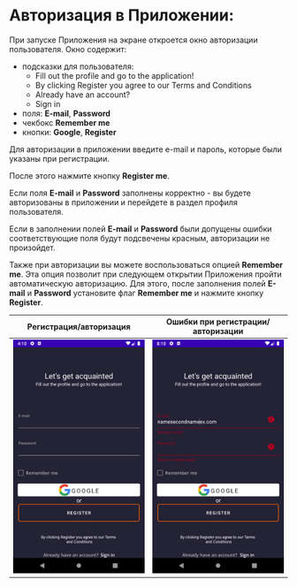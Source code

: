 # Авторизация в Приложении:
При запуске Приложения на экране откроется окно авторизации пользователя.
Окно содержит:
  * подсказки для пользователя: 
      + Fill out the profile and go to the application!
      + By clicking Register you agree to our Terms and Conditions
      + Already have an account? 
      + Sign in
  * поля: **E-mail**, **Password**
  * чекбокс **Remember me**
  * кнопки: **Google**, **Register**
  
Для авторизации в приложении введите e-mail и пароль, которые были указаны при регистрации.

После этого нажмите кнопку **Register me**.

Если поля **E-mail** и **Password** заполнены корректно - вы будете авторизованы в приложении и перейдете в раздел профиля пользователя.

Если в заполнении полей **E-mail** и **Password** были допущены ошибки соответствующие поля будут подсвечены красным, авторизации не произойдет.

Также при авторизации вы можете воспользоваться опцией **Remember me**. Эта опция позволит при следующем открытии Приложения пройти автоматическую авторизацию. Для этого, после заполнения полей **E-mail** и **Password** установите флаг **Remember me** и нажмите кнопку **Register**.

Регистрация/авторизация|Ошибки при регистрации/авторизации | 
-------------|-----------------| 
![Авторизация](../../pictures/Auth.png)  | ![Ошибки](../../pictures/Errors.png) 
